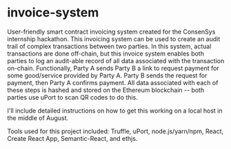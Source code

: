 # invoice-system
User-friendly smart contract invoicing system created for the ConsenSys internship hackathon. This invoicing system can be used to create an audit trail of complex transactions between two parties. In this system, actual transactions are done off-chain, but this invoice system enables both parties to log an audit-able record of all data associated with the transaction on-chain. Functionally, Party A sends Party B a link to request payment for some good/service provided by Party A. Party B sends the request for payment, then Party A confirms payment. All data associated with each of these steps is hashed and stored on the Ethereum blockchain -- both parties use uPort to scan QR codes to do this.

I'll include detailed instructions on how to get this working on a local host in the middle of August.

Tools used for this project included:
Truffle, uPort, node.js/yarn/npm, React, Create React App, Semantic-React, and ethjs.
